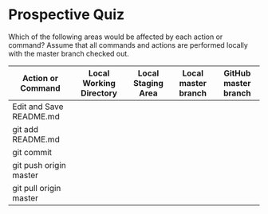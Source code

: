 Prospective Quiz
====

Which of the following areas would be affected by each action or command?  Assume that all commands and actions are performed locally with the master branch checked out.

Action or Command  | Local Working Directory | Local Staging Area | Local master branch |  GitHub master branch
------------- | -------------| -------------| -------------|  -------------
Edit and Save README.md  | 
git add README.md  | 
git commit  | 
git push origin master | 
git pull origin master |

